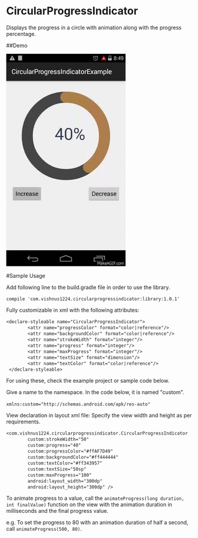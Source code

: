 # CircularProgressIndicator
Displays the progress in a circle with animation along with the progress percentage.

##Demo

![](https://github.com/vishnus1224/CircularProgressIndicator/blob/master/Project/demo/demo.gif)


#Sample Usage

Add following line to the build.gradle file in order to use the library.
```
compile 'com.vishnus1224.circularprogressindicator:library:1.0.1'
```

Fully customizable in xml with the following attributes:

```
<declare-styleable name="CircularProgressIndicator">
        <attr name="progressColor" format="color|reference"/>
        <attr name="backgroundColor" format="color|reference"/>
        <attr name="strokeWidth" format="integer"/>
        <attr name="progress" format="integer"/>
        <attr name="maxProgress" format="integer"/>
        <attr name="textSize" format="dimension"/>
        <attr name="textColor" format="color|reference"/>
 </declare-styleable>
```

For using these, check the example project or sample code below.

Give a name to the namespace. In the code below, it is named "custom".

`xmlns:custom="http://schemas.android.com/apk/res-auto"`

View declaration in layout xml file: Specify the view width and height as per requirements.
```
<com.vishnus1224.circularprogressindicator.CircularProgressIndicator
        custom:strokeWidth="50"
        custom:progress="40"
        custom:progressColor="#ffAF7D49"
        custom:backgroundColor="#ff444444"
        custom:textColor="#ff343957"
        custom:textSize="50sp"
        custom:maxProgress="100"
        android:layout_width="300dp"
        android:layout_height="300dp" />
```

To animate progress to a value, call the `animateProgress(long duration, int finalValue)` function on the view with the animation duration in milliseconds and the final progress value.

e.g. To set the progress to 80 with an animation duration of half a second, call 
```animateProgress(500, 80)```.
